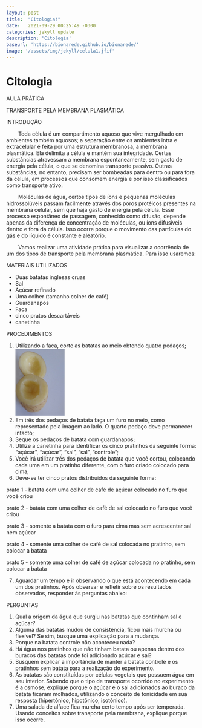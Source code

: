 ```yaml
---
layout: post
title:  "Citologia!"
date:   2021-09-29 00:25:49 -0300
categories: jekyll update 
description: 'Citologia'
baseurl: 'https://bionarede.github.io/bionarede/'
image: '/assets/img/jekyll/celula1.jfif'
---
```

[comment]: <> (https://commons.wikimedia.org/wiki/File:C%C3%89LULA_BIOLOG%C3%8DA_Naya.JPG)
# Citologia

<html><head><meta content="text/html; charset=UTF-8" http-equiv="content-type"></head><body class="c13"><div><p class="c4"><span class="c0"></span></p></div><p class="c7"><span class="c1">AULA PR&Aacute;TICA</span></p><p class="c7"><span class="c1">TRANSPORTE PELA MEMBRANA PLASM&Aacute;TICA</span></p><p class="c4"><span class="c0"></span></p><p class="c4"><span class="c1"></span></p><p class="c7 c8"><span class="c1"></span></p><p class="c7"><span class="c1">INTRODU&Ccedil;&Atilde;O</span></p><p class="c4"><span class="c1"></span></p><p class="c12"><span class="c2">&nbsp;&nbsp;&nbsp;&nbsp;&nbsp;&nbsp;&nbsp;&nbsp;</span><span class="c0">Toda c&eacute;lula &eacute; um compartimento aquoso que vive mergulhado em ambientes tamb&eacute;m aquosos; a separa&ccedil;&atilde;o entre os ambientes intra e extracelular &eacute; feita por uma estrutura membranosa, a membrana plasm&aacute;tica. Ela delimita a c&eacute;lula e mant&eacute;m sua integridade. Certas subst&acirc;ncias atravessam a membrana espontaneamente, sem gasto de energia pela c&eacute;lula, o que se denomina transporte passivo. Outras subst&acirc;ncias, no entanto, precisam ser bombeadas para dentro ou para fora da c&eacute;lula, em processos que consomem energia e por isso classificados como transporte ativo.</span></p><p class="c12"><span class="c0">&nbsp;&nbsp;&nbsp;&nbsp;&nbsp;&nbsp;&nbsp;&nbsp;Mol&eacute;culas de &aacute;gua, certos tipos de &iacute;ons e pequenas mol&eacute;culas hidrossol&uacute;veis passam facilmente atrav&eacute;s dos poros prot&eacute;icos presentes na membrana celular, sem que haja gasto de energia pela c&eacute;lula. Esse processo espont&acirc;neo de passagem, conhecido como difus&atilde;o, depende apenas da diferen&ccedil;a de concentra&ccedil;&atilde;o de mol&eacute;culas, ou &iacute;ons difus&iacute;veis dentro e fora da c&eacute;lula. Isso ocorre porque o movimento das part&iacute;culas do g&aacute;s e do l&iacute;quido &eacute; constante e aleat&oacute;rio.</span></p><p class="c12"><span>&nbsp;&nbsp;&nbsp;&nbsp;&nbsp;&nbsp;&nbsp;&nbsp;Vamos realizar uma atividade pr&aacute;tica para visualizar a ocorr&ecirc;ncia de um dos tipos de transporte pela membrana plasm&aacute;tica. Para isso usaremos:</span></p><p class="c7 c8"><span class="c1"></span></p><p class="c7"><span class="c1">MATERIAIS UTILIZADOS</span></p><p class="c7 c8"><span class="c1"></span></p><ul class="c5 lst-kix_list_2-0 start"><li class="c10 c6 li-bullet-0"><span class="c0">Duas batatas inglesas cruas</span></li><li class="c6 c10 li-bullet-0"><span class="c0">Sal</span></li><li class="c10 c6 li-bullet-0"><span class="c0">A&ccedil;&uacute;car refinado</span></li><li class="c10 c6 li-bullet-0"><span class="c0">Uma colher (tamanho colher de caf&eacute;)</span></li><li class="c10 c6 li-bullet-0"><span class="c0">Guardanapos</span></li><li class="c10 c6 li-bullet-0"><span class="c0">Faca</span></li><li class="c10 c6 li-bullet-0"><span class="c0">cinco pratos descart&aacute;veis</span></li><li class="c10 c6 li-bullet-0"><span>canetinha</span></li></ul><p class="c4"><span class="c0"></span></p><p class="c7 c8"><span class="c1"></span></p><p class="c7"><span class="c1">PROCEDIMENTOS</span></p><p class="c8 c11"><span class="c1"></span></p><ol class="c5 lst-kix_ixqkc7amr5xp-0 start" start="1"><li class="c9 c6 li-bullet-0"><span class="c0">Utilizando a faca, corte as batatas ao meio obtendo quatro peda&ccedil;os;</span><span style="overflow: hidden; display: inline-block; margin: 0.00px 0.00px; border: 0.00px solid #000000; transform: rotate(0.00rad) translateZ(0px); -webkit-transform: rotate(0.00rad) translateZ(0px); width: 167.47px; height: 177.12px;"><img alt="" src="images/image1.jpg" style="width: 240.61px; height: 321.77px; margin-left: -37.57px; margin-top: -36.47px; transform: rotate(0.00rad) translateZ(0px); -webkit-transform: rotate(0.00rad) translateZ(0px);" title=""></span></li><li class="c9 c6 li-bullet-0"><span class="c0">Em tr&ecirc;s dos peda&ccedil;os de batata fa&ccedil;a um furo no meio, como representado pela imagem ao lado. O quarto peda&ccedil;o deve permanecer intacto;</span></li><li class="c9 c6 li-bullet-0"><span class="c0">Seque os peda&ccedil;os de batata com guardanapos;</span></li><li class="c9 c6 li-bullet-0"><span class="c0">Utilize a canetinha para identificar os cinco pratinhos da seguinte forma: &ldquo;a&ccedil;&uacute;car&rdquo;, &ldquo;a&ccedil;&uacute;car&rdquo;, &ldquo;sal&rdquo;, &ldquo;sal&rdquo;, &ldquo;controle&rdquo;;</span></li><li class="c6 c9 li-bullet-0"><span class="c0">Voc&ecirc; ir&aacute; utilizar tr&ecirc;s dos peda&ccedil;os de batata que voc&ecirc; cortou, colocando cada uma em um pratinho diferente, com o furo criado colocado para cima;</span></li><li class="c9 c6 li-bullet-0"><span class="c0">Deve-se ter cinco pratos distribu&iacute;dos da seguinte forma:</span></li></ol><p class="c3"><span class="c2">prato 1</span><span class="c0">&nbsp;- batata com uma colher de caf&eacute; de a&ccedil;&uacute;car colocado no furo que voc&ecirc; criou</span></p><p class="c3"><span class="c2">prato 2 </span><span class="c0">- batata com uma colher de caf&eacute; de sal colocado no furo que voc&ecirc; criou</span></p><p class="c3"><span class="c2">prato 3</span><span class="c0">&nbsp;- somente a batata com o furo para cima mas sem acrescentar sal nem a&ccedil;&uacute;car</span></p><p class="c3"><span class="c2">prato 4</span><span class="c0">&nbsp;- somente uma colher de caf&eacute; de sal colocada no pratinho, sem colocar a batata</span></p><p class="c3"><span class="c2">prato 5 </span><span class="c0">- somente uma colher de caf&eacute; de a&ccedil;&uacute;car colocada no pratinho, sem colocar a batata</span></p><p class="c3 c8"><span class="c0"></span></p><ol class="c5 lst-kix_ixqkc7amr5xp-0" start="7"><li class="c3 c6 li-bullet-0"><span>Aguardar um tempo e ir observando o que est&aacute; acontecendo em cada um dos pratinhos. Ap&oacute;s observar e refletir sobre os resultados observados, responder &agrave;s perguntas abaixo:</span></li></ol><p class="c7 c8"><span class="c1"></span></p><p class="c4"><span class="c1"></span></p><p class="c7"><span class="c1">PERGUNTAS</span></p><p class="c4"><span class="c0"></span></p><ol class="c5 lst-kix_list_1-0 start" start="1"><li class="c3 c6 li-bullet-0"><span class="c0">Qual a origem da &aacute;gua que surgiu nas batatas que continham sal e a&ccedil;&uacute;car?</span></li><li class="c3 c6 li-bullet-0"><span class="c0">Alguma das batatas mudou de consist&ecirc;ncia, ficou mais murcha ou flex&iacute;vel? Se sim, busque uma explica&ccedil;&atilde;o para a mudan&ccedil;a.</span></li><li class="c3 c6 li-bullet-0"><span class="c0">Porque na batata controle n&atilde;o aconteceu nada?</span></li><li class="c3 c6 li-bullet-0"><span class="c0">H&aacute; &aacute;gua nos pratinhos que n&atilde;o tinham batata ou apenas dentro dos buracos das batatas onde foi adicionado a&ccedil;&uacute;car e sal?</span></li><li class="c3 c6 li-bullet-0"><span class="c0">Busquem explicar a import&acirc;ncia de manter a batata controle e os pratinhos sem batata para a realiza&ccedil;&atilde;o do experimento.</span></li><li class="c3 c6 li-bullet-0"><span class="c0">As batatas s&atilde;o constitu&iacute;das por c&eacute;lulas vegetais que possuem &aacute;gua em seu interior. Sabendo que o tipo de transporte ocorrido no experimento &eacute; a osmose, explique porque o a&ccedil;&uacute;car e o sal adicionados ao buraco da batata ficaram molhados, utilizando o conceito de tonicidade em sua resposta (hipert&ocirc;nico, hipot&ocirc;nico, isot&ocirc;nico).</span></li><li class="c3 c6 li-bullet-0"><span class="c0">Uma salada de alface fica murcha certo tempo ap&oacute;s ser temperada. Usando conceitos sobre transporte pela membrana, explique porque isso ocorre.</span></li></ol><div><p class="c7 c8 c14"><span class="c0"></span></p><p class="c4"><span class="c0"></span></p></div></body></html>
